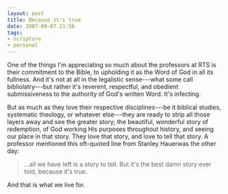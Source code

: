 ```yaml
---
layout: post
title: Because it's true
date: 2007-09-07 21:58
tags:
- scripture
- personal
---
```

One of the things I'm appreciating so much about the professors at RTS is their commitment to the Bible, to upholding it as the Word of God in all its fullness. And it's not at all in the legalistic sense---what some call bibliolatry---but rather it's reverent, respectful, and obedient submissiveness to the authority of God's written Word. It's infecting.

But as much as they love their respective disciplines---be it biblical studies, systematic theology, or whatever else---they are ready to strip all those layers away and see the greater story; the beautiful, wonderful story of redemption, of God working His purposes throughout history, and seeing our place in that story. They love that story, and love to tell that story. A professor mentioned this oft-quoted line from Stanley Hauerwas the other day:

<blockquote>
...all we have left is a story to tell. But it's the best damn story ever told, because it's true.
</blockquote>

And that is what we live for.

